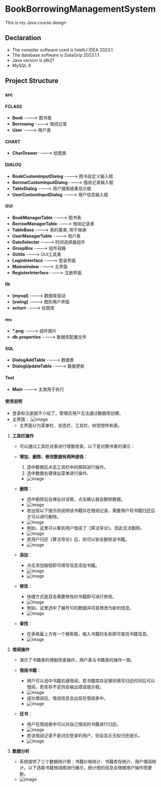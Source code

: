 # BookBorrowingManagementSystem
This is my Java course design
## Declaration
- The compiler software used is IntelliJ IDEA 2023.1
- The database software is DataGrip 2023.1.1
- Java version is jdk21
- MySQL 8

## Project Structure

### src

#### FCLASS
- **Book** ----> 图书类
- **Borrowing** ----> 借阅记录
- **User** ----> 用户类

#### CHART
- **CharDrawer** ----> 绘图类

#### DIALOG
- **BookCustomInputDialog** ----> 图书自定义输入框
- **BorrowCustomInputDialog** ----> 借阅记录输入框
- **TableDialog** ----> 用户搜索结果显示框
- **UserCustomInputDialog** ----> 用户信息输入框

#### GUI
- **BookManagerTable** ----> 图书表
- **BorrowManagerTable** ----> 借阅记录表
- **TableBase** ----> 表的基类, 用于继承
- **UserManagerTable** ----> 用户表
- **DateSelector** ----> 时间选择器组件
- **GroupBox** ----> 组件容器
- **GUtils** ----> GUI工具类
- **LoginInterface** ----> 登录界面
- **Mainwindow** ----> 主界面
- **RegisterInterface** ----> 注册界面

#### lib
- **[mysql]** ----> 数据库驱动
- **[swing]** ----> 图形用户界面
- **xchart** ----> 绘图库

#### res
- **\*.png** ----> 组件图片
- **db.properties** ----> 数据库配置文件

#### SQL
- **DialogAddTable** ----> 数据表
- **DialogUpdateTable** ----> 数据更新

#### Test
- **Main** ----> 主类用于执行

#### 使用说明

- 登录和注册就不介绍了，管理员用户无法通过数据库创建。
- 主界面：
  ![image](https://github.com/Sqhh99/BookBorrowingManagementSystem/assets/127586242/a6f6da4b-c78a-4777-8243-a1e879548ace)
  - 主界面分为菜单栏、状态栏、工具栏、树型控件和表。

1. **工具栏操作**

    - 可以通过工具栏对表进行增删改查，以下是对图书表的演示：

    - **增加、删除、修改数据有两种途径**：
      1. 选中数据后点击工具栏中的按钮进行操作。
      2. 选中数据右键弹出菜单进行操作。
      - ![image](https://github.com/Sqhh99/BookBorrowingManagementSystem/assets/127586242/8207131b-35cc-4a80-b345-ef4afe0cbdd3)

    - **删除**：
      - 选中删除后会弹出对话框，点击确认就会删除数据。
      - ![image](https://github.com/Sqhh99/BookBorrowingManagementSystem/assets/127586242/d5b7e2bc-1fce-4de8-9d2b-46c68c188a9b)
      - 若出现以下提示则说明该书籍存在借阅记录，需要用户将书籍归还后才可以进行删除。
      - ![image](https://github.com/Sqhh99/BookBorrowingManagementSystem/assets/127586242/f54b87a5-c3aa-49ba-8d97-8eb5094767d9)
      - 例如，这里可以看到用户借阅了《算法导论》，因此无法删除。
      - ![image](https://github.com/Sqhh99/BookBorrowingManagementSystem/assets/127586242/2e65b59a-e674-4ea0-9cc3-63a655828991)
      - 若用户归还《算法导论》后，则可以安全删除该书籍。
      - ![image](https://github.com/Sqhh99/BookBorrowingManagementSystem/assets/127586242/ab9fc213-15dc-4bf4-91a1-5ce977f99090)

    - **添加**：
      - 点击添加按钮即可填写信息添加书籍。
      - ![image](https://github.com/Sqhh99/BookBorrowingManagementSystem/assets/127586242/c7cefc67-9a0e-4f94-8446-10a5ea13863d)
      - ![image](https://github.com/Sqhh99/BookBorrowingManagementSystem/assets/127586242/5fb2648e-d5b0-4e19-a24e-4cd1cb2e4db3)

    - **修改**：
      - 快捷方式是双击需要修改的书籍即可进行修改。
      - ![image](https://github.com/Sqhh99/BookBorrowingManagementSystem/assets/127586242/edc34fdc-ccbf-46c5-9c08-806bdf0f017b)
      - 例如，这里选中了编号10的数据并将其修改为新的信息。
      - ![image](https://github.com/Sqhh99/BookBorrowingManagementSystem/assets/127586242/ac9ed527-92ca-413a-99d2-057e889f480f)

    - **查找**：
      - 在表格最上方有一个搜索框，输入书籍的名称即可查找书籍信息。
      - ![image](https://github.com/Sqhh99/BookBorrowingManagementSystem/assets/127586242/132aef91-7c14-4821-bfde-dfc6a35b5621)

2. **借阅操作**
    - 演示了书籍表的增删改查操作，用户表与书籍表的操作一致。
    - **借阅书籍**：
      - 用户可以选中书籍右键借阅，若书籍库存足够则填写归还时间后可以借阅，若库存不足则会输出错误提示框。
      - ![image](https://github.com/Sqhh99/BookBorrowingManagementSystem/assets/127586242/1c288c2f-5213-459a-b084-2288e686cfbe)
      - 成功借阅后，借阅信息会出现在借阅表中。
      - ![image](https://github.com/Sqhh99/BookBorrowingManagementSystem/assets/127586242/a91c5c96-1d92-427a-a017-4d5941cab254)

    - **还书**：
      - 用户在借阅表中可以对自己借阅的书籍进行归还。
      - ![image](https://github.com/Sqhh99/BookBorrowingManagementSystem/assets/127586242/6344f4ee-c85f-40f8-a4ee-af309de1e5e5)
      - 若该借阅记录不是对应登录的用户，则会显示无权归还提示。
      - ![image](https://github.com/Sqhh99/BookBorrowingManagementSystem/assets/127586242/5acccf19-964f-4062-9de9-cf683e04dd53)

3. **数据分析**
    - 系统提供了三个数据统计图：书籍价格统计、书籍库存统计、用户借阅统计。以下选取书籍借阅图进行展示，统计图的信息会根据用户操作而更新。
    - ![image](https://github.com/Sqhh99/BookBorrowingManagementSystem/assets/127586242/ffbaad6f-f38f-4708-8384-39ed500a8e5a)




